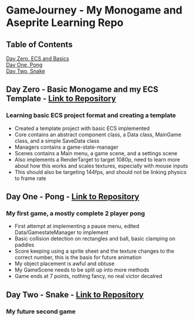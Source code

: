 # GameJourney - My Monogame and Aseprite Learning Repo

## Table of Contents
[Day Zero, ECS and Basics](#ECS)</br>
[Day One, Pong](#Pong)</br>
[Day Two, Snake](#Snake)</br>

## Day Zero - Basic Monogame and my ECS Template <a name="ECS"></a> - <a href="https://github.com/ReedOlm/CS4843/tree/main/basicCICD">Link to Repository</a>
### Learning basic ECS project format and creating a template
<ul>
  <li>Created a template project with basic ECS implemented</li>
  <li>Core contains an abstract component class, a Data class, MainGame class, and a simple SaveData class</li>
  <li>Managers contains a game-state-manager</li>
  <li>Scenes contains a Main menu, a game scene, and a settings scene</li>
  <li>Also implements a RenderTarget to target 1080p, need to learn more about how this works and scales textures, especially with mouse inputs</li>
  <li>This should also be targeting 144fps, and should not be linking physics to frame rate</li>
</ul>

## Day One - Pong <a name="Pong"></a> - <a href="https://github.com/ReedOlm/CS4843/tree/main/KittiesOfTheWeek">Link to Repository</a>
### My first game, a mostly complete 2 player pong
<ul>
  <li>First attempt at implementing a pause menu, edited Data/GamestateManager to implement</li>
  <li>Basic collision detection on rectangles and ball, basic clamping on paddles</li>
  <li>Score keeping using a sprite sheet and the texture changes to the correct number, this is the basis for future animation</li>
  <li>My object placement is awful and obtuse</li>
  <li>My GameScene needs to be split up into more methods</li>
  <li>Game ends at 7 points, nothing fancy, no real victor decalred</li>
</ul>

## Day Two - Snake <a name="Snake"></a> - <a href="https://github.com/ReedOlm/CS4843/tree/main/CloudFormationDeployment">Link to Repository</a>
### My future second game
<!---
<ul>
  <li>Using a bash script and the AWS cli, deployed 3 different stacks</li>
  <li>Deployed a scalable network framework using a YAML template, that split the us-east-1 servers into private/public subnets using CIDR</li>
  <li>This network framework included 2 VPCs, an InternetGateway, the aforementioned Subnets, a NAT with elastic ip's, and routing tables.</li>
  <li>Deployed a loadbalancing private webserver using a YAML template, with a configurable JSON parameter file to the 2 previously created us-east-1 private subnets using my own AMI/key values</li>
  <li>Created a final EC2 instance as a public Jumpbox inside of the VPC created for the network, and passed it the required keys to allow my personal computer's IP address to SSH into the jumpbox, then was able to ssh into both of my private EC2 servers</li>
  <li>Here is my drawing of what this system essentially looks like when fully deployed. (Has been taken down to avoid being charged by Amazon.):</li>
  
  ![architectureDiagram](/CloudFormationDeployment/architectureDiagram.PNG)

</ul>

## Assignment 3 - Final Project: Google Dataflow and Google Big Query Data Manipulation <a name="Assignment3"></a> -<a href="https://github.com/ReedOlm/CS4843/tree/main/FinalProject_DataflowBigQuery">Link to Repository</a>
### Creation of a Dataflow and Big Query Pipeline to Manipulate Data (Line Counting)
<ul>
  <li>Using Cloud terminal we plugged in and executed our Java functions (files found in repository for reference)</li>
  <li><a href="https://drive.google.com/drive/folders/1J596Fjr2qEkI7WR1pLcxc1a0G233ykyX?usp=sharing">Video Demonstration Link</a></li>
  <li>Images of our Dataflow data pipeline charts setup:</li>
  
  ![architectureDiagram1](/FinalProject_DataflowBigQuery/Image1.png)
  
  ![architectureDiagram2](/FinalProject_DataflowBigQuery/Image2.png)
  
  ![architectureDiagram3](/FinalProject_DataflowBigQuery/Image3.png)
  
  <li><a href="https://console.cloud.google.com/storage/browser/_details/dataflow-cloudcomputingdataflow/linecount-00000-of-00001;tab=live_object?project=cloudcomputingdataflow">Google Cloud Storage Link, displaying data AFTER data is piped through Dataflow</a></li>
  <li><a href="https://storage.cloud.google.com/dataflow-cloudcomputingdataflow/linecount-00000-of-00001?_ga=2.228040859.-720083893.1649035167&_gac=1.258673528.1649045030.CjwKCAjwi6WSBhA-EiwA6Niok6GATVCoGJBljVJ8VtvwJfeyLIj5qKI0BZwgwkA3wEPyMWkrgm4RLhoC4RIQAvD_BwE">Verification that Google Dataflow successfully uploaded our data passed in from our Java script</a></li>
  <li>NOTE!! The link above will take users to a webpage containing an output stored in our Google Cloud Storage. The output should read 5525, indicating that our Java function has worked correctly, piped the output through Google Dataflow and successfully stored it in our Cloud Storage. The Google Cloud project will be deleted on June 15 as not overuse data on service.</li>

</ul>
-->
